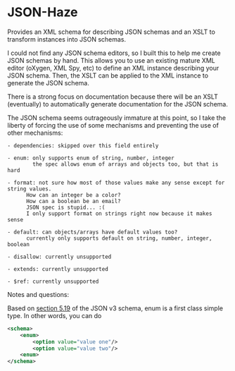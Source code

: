 JSON-Haze
===============

Provides an XML schema for describing JSON schemas and an XSLT to transform instances into JSON schemas.

I could not find any JSON schema editors, so I built this to help me create JSON schemas by hand. This allows
you to use an existing mature XML editor (oXygen, XML Spy, etc) to define an XML instance describing your JSON 
schema. Then, the XSLT can be applied to the XML instance to generate the JSON schema.

There is a strong focus on documentation because there will be an XSLT (eventually) to 
automatically generate documentation for the JSON schema.

The JSON schema seems outrageously immature at this point, so I take the liberty of forcing the use of some 
mechanisms and preventing the use of other mechanisms:

    - dependencies: skipped over this field entirely
        
    - enum: only supports enum of string, number, integer 
            the spec allows enum of arrays and objects too, but that is hard
            
    - format: not sure how most of those values make any sense except for string values. 
          How can an integer be a color?
          How can a boolean be an email?
          JSON spec is stupid... :(
          I only support format on strings right now because it makes sense
      
    - default: can objects/arrays have default values too?
          currently only supports default on string, number, integer, boolean
          
    - disallow: currently unsupported
      
    - extends: currently unsupported
    
    - $ref: currently unsupported

Notes and questions:
 
Based on [section 5.19](http://tools.ietf.org/html/draft-zyp-json-schema-03#section-5.19)
 of the JSON v3 schema, enum is a first class simple type. In other words, 
 you can do

```xml
<schema>
	<enum>
		<option value="value one"/>
		<option value="value two"/>
	<enum>
</schema>
```